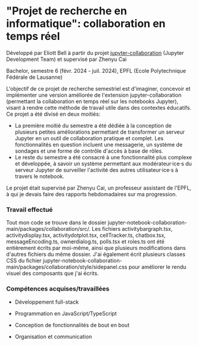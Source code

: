 # "Projet de recherche en informatique": collaboration en temps réel

Développé par Eliott Bell à partir du projet [jupyter-collaboration](https://github.com/jupyterlab/jupyter-collaboration) (Jupyter Development Team) et supervisé par Zhenyu Cai

Bachelor, semestre 6 (févr. 2024 - juil. 2024), EPFL (Ecole Polytechnique Fédérale de Lausanne)

L'objectif de ce projet de recherche semestriel est d'imaginer, concevoir et implémenter une version améliorée de l'extension jupyter-collaboration (permettant la collaboration en temps réel sur les notebooks Jupyter), visant à rendre cette méthode de travail utile dans des contextes éducatifs. Ce projet a été divisé en deux moitiés:

- La première moitié du semestre a été dédiée à la conception de plusieurs petites améliorations permettant de transformer un serveur Jupyter en un outil de collaboration pratique et complet. Les fonctionnalités en question incluent une messagerie, un système de sondages et une forme de contrôle d'accès à base de rôles.
- Le reste du semestre a été consacré à une fonctionnalité plus complexe et développée, à savoir un système permettant aux modérateur·ice·s du serveur Jupyter de surveiller l'activité des autres utilisateur·ice·s à travers le notebook.

Le projet était supervisé par Zhenyu Cai, un professeur assistant de l'EPFL, à qui je devais faire des rapports hebdomadaires sur ma progression.

### Travail effectué

Tout mon code se trouve dans le dossier jupyter-notebook-collaboration-main/packages/collaboration/src/. Les fichiers activitybargraph.tsx, activitydisplay.tsx, activitydotplot.tsx, cellTracker.ts, chatbox.tsx, messageEncoding.ts, ownerdialog.ts, polls.tsx et roles.ts ont été entièrement écrits par moi-même, ainsi que plusieurs modifications dans d'autres fichiers du même dossier. J'ai également écrit plusieurs classes CSS du fichier jupyter-notebook-collaboration-main/packages/collaboration/style/sidepanel.css pour améliorer le rendu visuel des composants que j'ai écrits.

### Compétences acquises/travaillées

- Développement full-stack

- Programmation en JavaScript/TypeScript

- Conception de fonctionnalités de bout en bout

- Organisation et communication